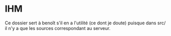 IHM
===

Ce dossier sert à benoît s'il en a l'utilité (ce dont je doute) puisque dans src/ il n'y a que les sources correspondant au serveur.
